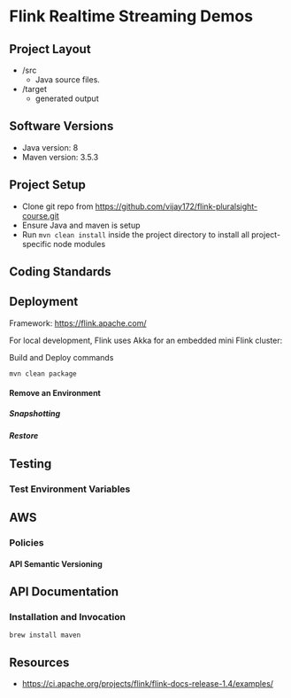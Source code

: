 # Flink Realtime Streaming Demos

## Project Layout

* /src
    - Java source files.
* /target
    - generated output

## Software Versions
* Java version: 8
* Maven version: 3.5.3

## Project Setup
* Clone git repo from https://github.com/vijay172/flink-pluralsight-course.git
* Ensure Java and maven is setup
* Run `mvn clean install` inside the project directory to install all project-specific node modules

## Coding Standards


## Deployment

Framework: https://flink.apache.com/

For local development, Flink uses Akka for an embedded mini Flink cluster:

Build and Deploy commands
```
mvn clean package

```

#### Remove an Environment

##### Snapshotting

##### Restore

## Testing

### Test Environment Variables


## AWS


### Policies


#### API Semantic Versioning


## API Documentation

### Installation and Invocation

```
brew install maven

```

## Resources

* https://ci.apache.org/projects/flink/flink-docs-release-1.4/examples/
